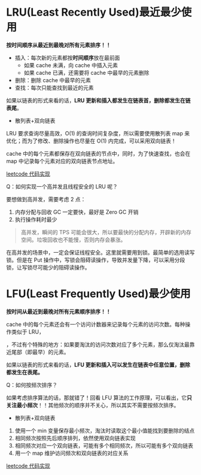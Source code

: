 # LRU(Least Recently Used)最近最少使用

**按时间顺序从最近到最晚对所有元素排序！！**

- 插入：每次新的元素都按**时间顺序**放在最前面
  - 如果 cache 未满，向 cache 中插入元素
  - 如果 cache 已满，还需要将 cache 中最早的元素删除
- 删除：删除 cache 中最早的元素
- 查找：每次只能查找到最近的元素

如果以链表的形式来看的话，**LRU 更新和插入都发生在链表首，删除都发生在链表尾**。

- 散列表+双向链表

LRU 要求查询尽量高效，O(1) 的查询时间复杂度，所以需要使用散列表 map 来优化；而为了修改、删除操作也尽量在 O(1) 内完成，可以采用双向链表！

cache 中的每个元素都保存在双向链表的节点中，同时，为了快速查找，也会在 map 中记录每个元素对应的双向链表节点地址。

[leetcode 代码实现](146_lru_test.go)

Q：如何实现一个高并发且线程安全的 LRU 呢？

要想做到高并发，需要考虑 2 点：
1. 内存分配与回收 GC 一定要快，最好是 Zero GC 开销
2. 执行操作耗时最少

> 高并发，瞬间的 TPS 可能会很大，所以要最快的分配内存，开辟新的内存空间。垃圾回收也不能慢，否则内存会暴涨。

在高并发的场景中，一定会保证线程安全。这里就需要用到锁。最简单的选用读写锁。但是在 Put 操作中，写锁会阻碍读操作，导致并发量下降，可以采用分段锁，让写锁尽可能少的阻碍读操作。

# LFU(Least Frequently Used)最少使用

**按时间从最近到最晚对所有元素顺序排序！！**

cache 中的每个元素还会有一个访问计数器来记录每个元素的访问次数。每种操作类似于 LRU，

，不过有个特殊的地方：如果要淘汰的访问次数对应了多个元素，那么仅淘汰最靠近尾部（即最早）的元素。

如果以链表的形式来看的话，**LFU 更新和插入可以发生在链表中任意位置，删除都发生在表尾。**

Q：如何按频次排序？

如果考虑排序算法的话，那就错了！回看 LFU 算法的工作原理，可以看出，它**只关注最小频次**！！其他频次的顺序并不关心，所以其实不需要按频次排序。

- 散列表+双向链表

1. 使用一个 min 变量保存最小频次，淘汰时读取这个最小值能找到要删除的结点
2. 相同频次按照先后顺序排列，依然使用双向链表实现
3. 相同频次对应一个双向链表，可能有多个相同频次，所以可能有多个双向链表
4. 用一个 map 维护访问频次和双向链表的对应关系

[leetcode 代码实现](460_lfu_test.go)


